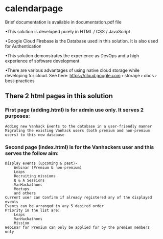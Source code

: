# calendarpage

Brief documentation is available in documentation.pdf file

•This solution is developed purely in HTML / CSS /
JavaScript


•Google Cloud Firebase is the Database used in this
solution. It is also used for Authentication


•This solution demonstrates the experience as DevOps and
a high experience of software development


•There are various advantages of using native cloud
storage while developing for cloud. See here: https://cloud.google.com
› storage › docs › best-practices


## There 2 html pages in this solution
### First page (adding.html) is for admin use only. It serves 2 purposes:
	Adding new Vanhack Events to the database in a user-friendly manner
	Migrating the existing Vanhack users (both premium and non-premium users) to this new database

### Second page (index.html) is for the Vanhackers user and this serves the follow aim:
	Display events (upcoming & past)- 
		Webinar (Premium & non-premium) 
		Leaps 
		Recruiting missions
		Q & A Sessions
		VanHackathons
		Meetups
		and others
	Current user can Confirm if already registered any of the displayed events
	Events can be arranged in any 5 desired order
	Priority in the list are:
		Leaps
		VanHackathons
		Mission
	Webinar for Premium can only be applied for by the premium members only

